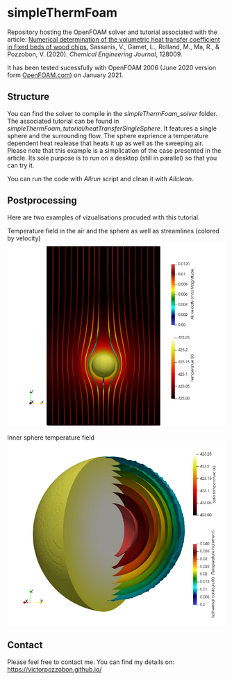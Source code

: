 # simpleThermFoam

Repository hosting the OpenFOAM solver and tutorial associated with the article: 
[Numerical determination of the volumetric heat transfer coefficient in fixed beds of wood chips.](https://www.sciencedirect.com/science/article/abs/pii/S1385894720341140) 
Sassanis, V., Gamet, L., Rolland, M., Ma, R., &amp; Pozzobon, V. (2020). 
*Chemical Engineering Journal*, 128009.

It has been tested sucessfully with OpenFOAM 2006 (June 2020 version form [OpenFOAM.com](https://www.openfoam.com/)) on January 2021.

## Structure

You can find the solver to compile in the *simpleThermFoam_solver* folder.
The associated tutorial can be found in *simpleThermFoam_tutorial/heatTransferSingleSphere*. It features a single sphere and the surrounding flow. The sphere exprience a temperature dependent heat realease that heats it up as well as the sweeping air.  
Please note that this example is a simplication of the case presented in the article. Its sole purpose is to run on a desktop (still in parallel) so that you can try it.

You can run the code with *Allrun* script and clean it with *Allclean*.

## Postprocessing

Here are two examples of vizualisations procuded with this tutorial.

Temperature field in the air and the sphere as well as streamlines (colored by velocity)
![Image not found](./Postprocessing_1.png?raw=true)

Inner sphere temperature field
![Image not found](./Postprocessing_2.png?raw=true)

## Contact

Please feel free to contact me. You can find my details on: https://victorpozzobon.github.io/
